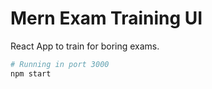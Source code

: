 # Mern Exam Training UI

React App to train for boring exams.

```bash
# Running in port 3000
npm start
```
